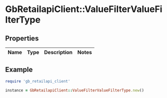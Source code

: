 # GbRetailapiClient::ValueFilterValueFilterType

## Properties

| Name | Type | Description | Notes |
| ---- | ---- | ----------- | ----- |

## Example

```ruby
require 'gb_retailapi_client'

instance = GbRetailapiClient::ValueFilterValueFilterType.new()
```

